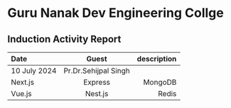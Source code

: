# Guru Nanak Dev Engineering Collge 
## Induction Activity Report
| Date | Guest | description |
| :------------------- | :----------: | ----------: |
| 10 July 2024        | Pr.Dr.Sehijpal Singh |    | Pr. sir welcomed us to the GNDEC campus, introducing us to its stunning surroundings. The chief guest was also warmly received |
| Next.js              | Express      | MongoDB     |
| Vue.js               | Nest.js      | Redis       |
